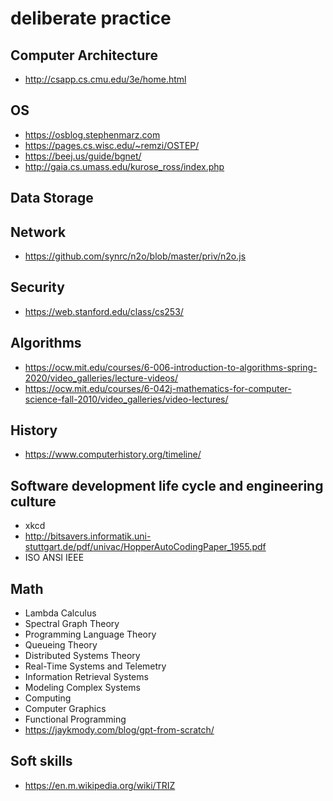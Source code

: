 # deliberate practice

## Computer Architecture
* http://csapp.cs.cmu.edu/3e/home.html

## OS
* https://osblog.stephenmarz.com
* https://pages.cs.wisc.edu/~remzi/OSTEP/
* https://beej.us/guide/bgnet/
* http://gaia.cs.umass.edu/kurose_ross/index.php
 
## Data Storage

## Network
* https://github.com/synrc/n2o/blob/master/priv/n2o.js

## Security
* https://web.stanford.edu/class/cs253/

## Algorithms
* https://ocw.mit.edu/courses/6-006-introduction-to-algorithms-spring-2020/video_galleries/lecture-videos/
* https://ocw.mit.edu/courses/6-042j-mathematics-for-computer-science-fall-2010/video_galleries/video-lectures/

## History
* https://www.computerhistory.org/timeline/

## Software development life cycle and engineering culture
* xkcd
* http://bitsavers.informatik.uni-stuttgart.de/pdf/univac/HopperAutoCodingPaper_1955.pdf
* ISO ANSI IEEE

## Math
* Lambda Calculus
* Spectral Graph Theory
* Programming Language Theory
* Queueing Theory
* Distributed Systems Theory
* Real-Time Systems and Telemetry
* Information Retrieval Systems
* Modeling Complex Systems
* Computing
* Computer Graphics
* Functional Programming
* https://jaykmody.com/blog/gpt-from-scratch/

## Soft skills
* https://en.m.wikipedia.org/wiki/TRIZ
